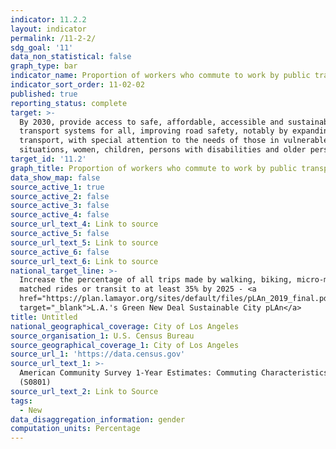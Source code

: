 ```yaml
---
indicator: 11.2.2
layout: indicator
permalink: /11-2-2/
sdg_goal: '11'
data_non_statistical: false
graph_type: bar
indicator_name: Proportion of workers who commute to work by public transportation
indicator_sort_order: 11-02-02
published: true
reporting_status: complete
target: >-
  By 2030, provide access to safe, affordable, accessible and sustainable
  transport systems for all, improving road safety, notably by expanding public
  transport, with special attention to the needs of those in vulnerable
  situations, women, children, persons with disabilities and older persons
target_id: '11.2'
graph_title: Proportion of workers who commute to work by public transportation
data_show_map: false
source_active_1: true
source_active_2: false
source_active_3: false
source_active_4: false
source_url_text_4: Link to source
source_active_5: false
source_url_text_5: Link to source
source_active_6: false
source_url_text_6: Link to source
national_target_line: >-
  Increase the percentage of all trips made by walking, biking, micro-mobility,
  matched rides or transit to at least 35% by 2025 - <a
  href="https://plan.lamayor.org/sites/default/files/pLAn_2019_final.pdf"
  target="_blank">L.A.'s Green New Deal Sustainable City pLAn</a>
title: Untitled
national_geographical_coverage: City of Los Angeles
source_organisation_1: U.S. Census Bureau
source_geographical_coverage_1: City of Los Angeles
source_url_1: 'https://data.census.gov'
source_url_text_1: >-
  American Community Survey 1-Year Estimates: Commuting Characteristics by Sex
  (S0801)
source_url_text_2: Link to Source
tags:
  - New
data_disaggregation_information: gender
computation_units: Percentage
---
```

